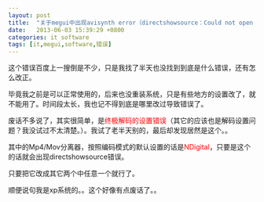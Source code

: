 ```yaml
---
layout: post
title:  "关于megui中出现avisynth error（directshowsource：Could not open as video or audio"
date:   2013-06-03 15:39:29 +0800
categories: it software
tags: [it,megui,software,错误]
---
```


<article>
<p>这个错误百度上一搜倒是不少，只是我找了半天也没找到到底是什么错误，还有怎么改正。</p>
<!-- more -->
<p>毕竟我之前是可以正常使用的，后来也没重装系统，只是有些地方的设置改了，就不能用了。时间段太长，我也记不得到底是哪里改过导致错误了。</p>
<p>废话不多说了，其实很简单，是<a style="color:red">终极解码的设置错误</a>（其它的应该也是解码设置问题？我没试过不太清楚。）。我试了老半天别的，最后却发现居然是这个。。</p>
<p>其中的Mp4/Mov分离器，按照编码模式的默认设置的话是<a style="color:red">NDigital</a>，只要是这个的话就会出现directshowsource错误。</p>
<p>只要把它改成<a>其它两个中任意一个</a>就行了。</p>
<p>顺便说句我是xp系统的。。这个好像有点废话了。。</p>
</article>